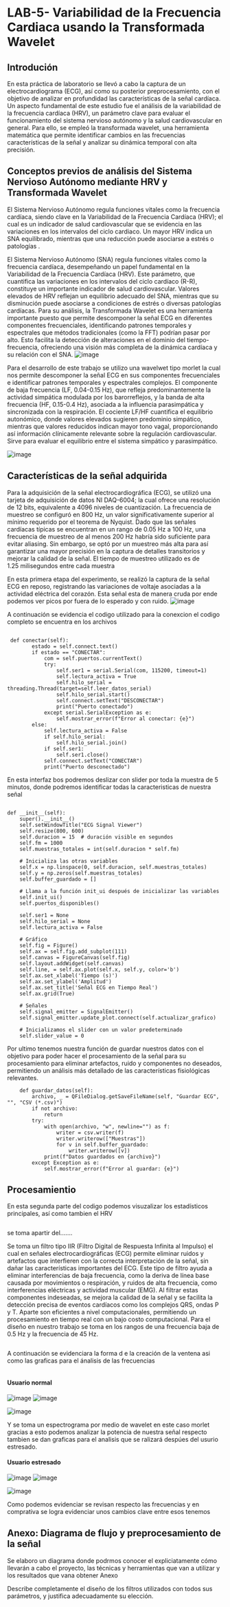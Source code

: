 # LAB-5- Variabilidad de la Frecuencia Cardiaca usando la Transformada Wavelet
## Introdución 
En esta práctica de laboratorio se llevó a cabo la captura de un electrocardiograma (ECG), así como su posterior preprocesamiento, con el objetivo de analizar en profundidad las características de la señal cardíaca. Un aspecto fundamental de este estudio fue el análisis de la variabilidad de la frecuencia cardíaca (HRV), un parámetro clave para evaluar el funcionamiento del sistema nervioso autónomo y la salud cardiovascular en general. Para ello, se empleó la transformada wavelet, una herramienta matemática que permite identificar cambios en las frecuencias características de la señal y analizar su dinámica temporal con alta precisión.

## Conceptos previos de análisis del Sistema Nervioso Autónomo mediante HRV y Transformada Wavelet
El Sistema Nervioso Autónomo regula funciones vitales como la frecuencia cardíaca, siendo clave en la Variabilidad de la Frecuencia Cardíaca (HRV); el cual es un indicador de salud cardiovascular que  se evidencia en las variaciones en los intervalos del ciclo cardiaco. Un mayor HRV indica un SNA equilibrado, mientras que una reducción puede asociarse a estrés o patologías .

El Sistema Nervioso Autónomo (SNA) regula funciones vitales como la frecuencia cardíaca, desempeñando un papel fundamental en la Variabilidad de la Frecuencia Cardíaca (HRV). Este parámetro, que cuantifica las variaciones en los intervalos del ciclo cardíaco (R-R), constituye un importante indicador de salud cardiovascular. Valores elevados de HRV reflejan un equilibrio adecuado del SNA, mientras que su disminución puede asociarse a condiciones de estrés o diversas patologías cardíacas. Para su análisis, la Transformada Wavelet es una herramienta importante puesto que permite descomponer la señal ECG en diferentes componentes frecuenciales, identificando patrones temporales y espectrales que métodos tradicionales (como la FFT) podrían pasar por alto. Esto facilita la detección de alteraciones en el dominio del tiempo-frecuencia, ofreciendo una visión más completa de la dinámica cardíaca y su relación con el SNA.
![image](https://github.com/user-attachments/assets/25b2aa97-2656-469d-9434-57fb6d3c9407)


Para el desarrollo de este trabajo se utilizo una wavelwet tipo morlet la cual nos permite descomponer la señal ECG en sus componentes frecuenciales e identificar patrones temporales y espectrales complejos. El componente de baja frecuencia (LF, 0.04-0.15 Hz), que refleja predominantemente la actividad simpática modulada por los barorreflejos, y la banda de alta frecuencia (HF, 0.15-0.4 Hz), asociada a la influencia parasimpática y sincronizada con la respiración. El cociente LF/HF cuantifica el equilibrio autonómico, donde valores elevados sugieren predominio simpático, mientras que valores reducidos indican mayor tono vagal, proporcionando así información clínicamente relevante sobre la regulación cardiovascular.  Sirve para evaluar el equilibrio entre el sistema simpático y parasimpático. 

![image](https://github.com/user-attachments/assets/b8b23c58-225d-49c5-9a56-25c0050524bc)



## Características de la señal adquirida
Para la adquisición de la señal electrocardiográfica (ECG), se utilizó una tarjeta de adquisición de datos NI DAQ-6004; la cual ofrece una resolución de 12 bits, equivalente a 4096 niveles de cuantización. La frecuencia de muestreo se configuró en 800 Hz, un valor significativamente superior al mínimo requerido por el teorema de Nyquist. Dado que las señales cardíacas típicas se encuentran en un rango de 0.05 Hz a 100 Hz, una frecuencia de muestreo de al menos 200 Hz habría sido suficiente para evitar aliasing. Sin embargo, se optó por un muestreo más alta para  así garantizar una mayor precisión en la captura de detalles transitorios y mejorar la calidad de la señal. El tiempo de muestreo utilizado es de 1.25 milisegundos entre cada muestra

En esta primera etapa del experimento, se realizó la captura de la señal ECG en reposo, registrando las variaciones de voltaje asociadas a la actividad eléctrica del corazón. Esta señal esta de manera cruda por ende podemos ver picos por fuera de lo esperado y con ruido.
![image](https://github.com/user-attachments/assets/1b0464ad-2829-4870-ba29-a9d0bba600c6)

A continuación se evidencia el codigo utilizado para la conexcion el codigo completo se encuentra en los archivos 
```pyton

 def conectar(self):
        estado = self.connect.text()
        if estado == "CONECTAR":
            com = self.puertos.currentText()
            try:
                self.ser1 = serial.Serial(com, 115200, timeout=1)
                self.lectura_activa = True
                self.hilo_serial = threading.Thread(target=self.leer_datos_serial)
                self.hilo_serial.start()
                self.connect.setText("DESCONECTAR")
                print("Puerto conectado")
            except serial.SerialException as e:
                self.mostrar_error(f"Error al conectar: {e}")
        else:
            self.lectura_activa = False
            if self.hilo_serial:
                self.hilo_serial.join()
            if self.ser1:
                self.ser1.close()
            self.connect.setText("CONECTAR")
            print("Puerto desconectado")

```
En esta interfaz bos podremos deslizar con slider por toda la muestra de 5 minutos, donde podremos identificar todas la caracteristicas de nuestra señal 

```pyton

def __init__(self):
    super().__init__()
    self.setWindowTitle("ECG Signal Viewer")
    self.resize(800, 600)
    self.duracion = 15  # duración visible en segundos
    self.fm = 1000
    self.muestras_totales = int(self.duracion * self.fm)

    # Inicializa las otras variables
    self.x = np.linspace(0, self.duracion, self.muestras_totales)
    self.y = np.zeros(self.muestras_totales)
    self.buffer_guardado = []

    # Llama a la función init_ui después de inicializar las variables
    self.init_ui()
    self.puertos_disponibles()

    self.ser1 = None
    self.hilo_serial = None
    self.lectura_activa = False

    # Gráfico
    self.fig = Figure()
    self.ax = self.fig.add_subplot(111)
    self.canvas = FigureCanvas(self.fig)
    self.layout.addWidget(self.canvas)
    self.line, = self.ax.plot(self.x, self.y, color='b')
    self.ax.set_xlabel('Tiempo (s)')
    self.ax.set_ylabel('Amplitud')
    self.ax.set_title('Señal ECG en Tiempo Real')
    self.ax.grid(True)

    # Señales
    self.signal_emitter = SignalEmitter()
    self.signal_emitter.update_plot.connect(self.actualizar_grafico)

    # Inicializamos el slider con un valor predeterminado
    self.slider_value = 0
```
Por ultimo tenemos nuestra función de guardar nuestros datos con el objetivo para poder hacer el procesamiento de la señal para su procesamiento para eliminar artefactos, ruido y componentes no deseados, permitiendo un análisis más detallado de las características fisiológicas relevantes.
```pyton
    def guardar_datos(self):
        archivo, _ = QFileDialog.getSaveFileName(self, "Guardar ECG", "", "CSV (*.csv)")
        if not archivo:
            return
        try:
            with open(archivo, "w", newline="") as f:
                writer = csv.writer(f)
                writer.writerow(["Muestras"])
                for v in self.buffer_guardado:
                    writer.writerow([v])
            print(f"Datos guardados en {archivo}")
        except Exception as e:
            self.mostrar_error(f"Error al guardar: {e}")
```
## Procesamientio
En esta segunda parte del codigo podemos visuzalizar los estadísticos principales, así como tambien el HRV 

```pyton

```
se toma apartir del.......


Se toma un filtro tipo IIR (Filtro Digital de Respuesta Infinita al Impulso) el cual en señales electrocardiográficas (ECG) permite eliminar ruidos y artefactos que interfieren con la correcta interpretación de la señal, sin dañar las características importantes del ECG. Este tipo de filtro ayuda a eliminar interferencias de baja frecuencia, como la deriva de línea base causada por movimientos o respiración, y ruidos de alta frecuencia, como interferencias eléctricas y actividad muscular (EMG). Al filtrar estas componentes indeseadas, se mejora la calidad de la señal y se facilita la detección precisa de eventos cardíacos como los complejos QRS, ondas P y T.  Aparte son eficientes a nivel computacionales, permitiendo un procesamiento en tiempo real con un bajo costo computacional. Para el diseño en  nuestro trabajo se toma en los rangos de una frecuencia baja de 0.5  Hz y la frecuencia de 45 Hz. 

```pyton

```
A continuación se evidenciara la forma d e la creación  de la ventena asi como las graficas para el ánalisis de las frecuencias
```pyton

```

#### Usuario normal
![image](https://github.com/user-attachments/assets/27c27547-166e-49a9-97af-c10b6e22f081)
![image](https://github.com/user-attachments/assets/88fc8745-a2b6-40f3-83ff-2427891b4ebc)

![image](https://github.com/user-attachments/assets/32d3b45d-116c-4a15-9c6b-60060598d13c)

 Y se toma un espectrograma por medio de wavelet en este caso morlet gracias a esto podemos analizar la potencia de nuestra señal respecto tambien se dan graficas para el analisis que se ralizará despúes del usurio estresado.
#### Usuario estresado
![image](https://github.com/user-attachments/assets/b0c69052-0581-4693-9b7f-19fbeb9963ef)
![image](https://github.com/user-attachments/assets/e514a960-dbaa-4efb-b7dc-a9487a805e7d)

![image](https://github.com/user-attachments/assets/ccbd07a0-5309-4617-920b-1a4460a891d0)


Como podemos evidenciar se revisan respecto las frecuencias y en comprativa se logra evidenciar unos cambios clave entre  esos tenemos 
## Anexo: Diagrama de flujo y preprocesamiento de la señal


Se elaboro un diagrama  donde podrmos conocer el expliciatamente cómo llevarán a cabo el proyecto, las técnicas y herramientas que van a utilizar y los resultados que vana obtener
Anexo 

Describe completamente el diseño de los filtros utilizados con todos sus parámetros, y justifica adecuadamente su elección.
